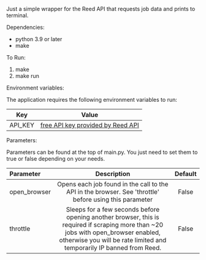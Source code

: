 Just a simple wrapper for the Reed API that requests job data and prints to terminal.


Dependencies:
- python 3.9 or later
- make

To Run:

1. make
2. make run


Environment variables:

The application requires the following environment variables to run:


| Key      | Value |
| ----------- | ----------- |
| API_KEY      | [free API key provided by Reed API](https://www.reed.co.uk/developers/jobseeker)       |

Parameters:

Parameters can be found at the top of main.py. You just need to set them to true or false depending on your needs.

| Parameter      | Description | Default     |
| :---        |    :----:   |          :----: |
| open_browser      | Opens each job found in the call to the API in the browser. See 'throttle' before using this parameter       | False   |
| throttle   | Sleeps for a few seconds before opening another browser, this is required if scraping more than ~20 jobs with open_browser enabled, otherwise you will be rate limited and temporarily IP banned from Reed.        | False      |
